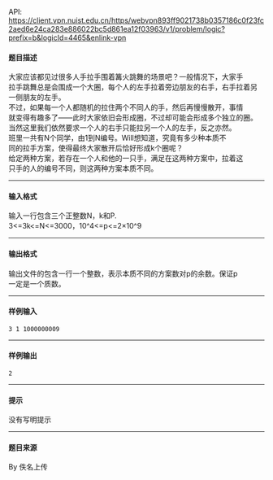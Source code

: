 API: https://client.vpn.nuist.edu.cn/https/webvpn893ff9021738b0357186c0f23fc2aed6e24ca283e886022bc5d861ea12f03963/v1/problem/logic?prefix=b&logicId=4465&enlink-vpn

#### 题目描述

大家应该都见过很多人手拉手围着篝火跳舞的场景吧？一般情况下，大家手  
拉手跳舞总是会围成一个大圈，每个人的左手拉着旁边朋友的右手，右手拉着另  
一侧朋友的左手。  
不过，如果每一个人都随机的拉住两个不同人的手，然后再慢慢散开，事情  
就变得有趣多了——此时大家依旧会形成圈，不过却可能会形成多个独立的圈。  
当然这里我们依然要求一个人的右手只能拉另一个人的左手，反之亦然。  
班里一共有N个同学，由1到N编号。Will想知道，究竟有多少种本质不  
同的拉手方案，使得最终大家散开后恰好形成k个圈呢？  
给定两种方案，若存在一个人和他的一只手，满足在这两种方案中，拉着这  
只手的人的编号不同，则这两种方案本质不同。

---

#### 输入格式

输入一行包含三个正整数N，k和P.  
3<=3k<=N<=3000，10^4<=p<=2×10^9

---

#### 输出格式

输出文件的包含一行一个整数，表示本质不同的方案数对p的余数。保证p  
一定是一个质数。

---

#### 样例输入
```
3 1 1000000009 
```

---

#### 样例输出
```
2
```

---

#### 提示

没有写明提示

---

#### 题目来源

By 佚名上传